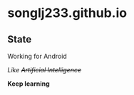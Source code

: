 # songlj233.github.io

## State

Working for Android

*Like ~~Artificial Intelligence~~*

**Keep learning**

